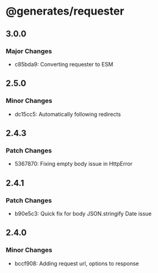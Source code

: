 # @generates/requester

## 3.0.0

### Major Changes

- c85bda9: Converting requester to ESM

## 2.5.0

### Minor Changes

- dc15cc5: Automatically following redirects

## 2.4.3

### Patch Changes

- 5367870: Fixing empty body issue in HttpError

## 2.4.1

### Patch Changes

- b90e5c3: Quick fix for body JSON.stringify Date issue

## 2.4.0

### Minor Changes

- bccf908: Adding request url, options to response

